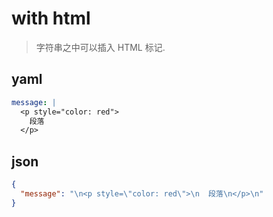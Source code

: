 # with html
> 字符串之中可以插入 HTML 标记.

## yaml

```yml
message: |
  <p style="color: red">
    段落
  </p>
```

## json

```json
{
  "message": "\n<p style=\"color: red\">\n  段落\n</p>\n"
}
```
